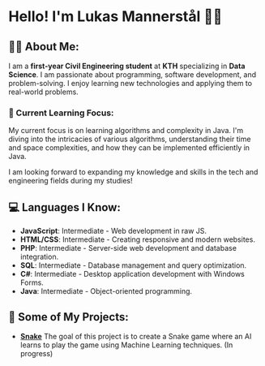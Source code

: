# Hello! I'm Lukas Mannerstål 👨‍💻

## 👨‍🎓 About Me:
I am a **first-year Civil Engineering student** at **KTH** specializing in **Data Science**. I am passionate about programming, software development, and problem-solving. I enjoy learning new technologies and applying them to real-world problems.

### 🚀 Current Learning Focus:
My current focus is on learning algorithms and complexity in Java. I'm diving into the intricacies of various algorithms, understanding their time and space complexities, and how they can be implemented efficiently in Java. 
  
I am looking forward to expanding my knowledge and skills in the tech and engineering fields during my studies!

## 💻 Languages I Know:

- **JavaScript**: Intermediate - Web development in raw JS.
- **HTML/CSS**: Intermediate - Creating responsive and modern websites.
- **PHP**: Intermediate - Server-side web development and database integration.
- **SQL**: Intermediate - Database management and query optimization.
- **C#**: Intermediate - Desktop application development with Windows Forms.
- **Java**: Intermediate - Object-oriented programming.

## 📂 Some of My Projects:

- [**Snake**](https://github.com/lukasmannerstal/Snake) The goal of this project is to create a Snake game where an AI learns to play the game using Machine Learning techniques. (In progress)
